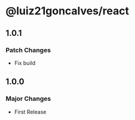 # @luiz21goncalves/react

## 1.0.1

### Patch Changes

- Fix build

## 1.0.0

### Major Changes

- First Release
